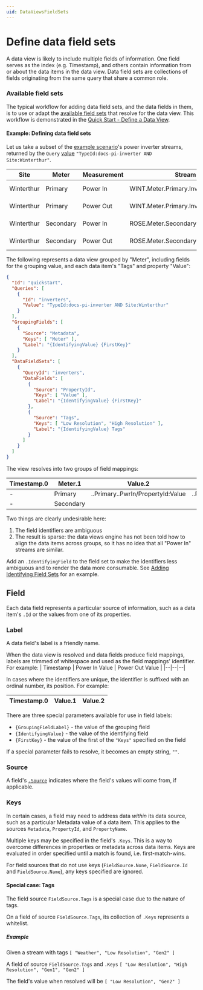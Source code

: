 ```yaml
---
uid: DataViewsFieldSets
---
```


# Define data field sets

A data view is likely to include multiple fields of information. One field serves as the index (e.g. Timestamp), and others contain information from or about the data items in the data view. Data field sets are collections of fields originating from the same query that share a common role.

### Available field sets
The typical workflow for adding data field sets, and the data fields in them, is to use or adapt the [available field sets](xref:DataViewsAvailableFieldSets) that resolve for the data view. This workflow is demonstrated in the [Quick Start - Define a Data View](xref:DataViewsQuickStartDefine).

#### Example: Defining data field sets
Let us take a subset of the [example scenario](xref:DataViewsExampleScenario)'s power inverter streams, returned by the `Query` [value](xref:sdsSearching) `"TypeId:docs-pi-inverter AND Site:Winterthur"`. 

| Site | Meter | Measurement | Stream Id | Tags |
|--|--|--|--|--|
| Winterthur | Primary | Power In | WINT.Meter.Primary.Inverter.0.PwrIn | Low Resolution |
| Winterthur | Primary | Power Out | WINT.Meter.Primary.Inverter.0.PwrOut | Low Resolution |
| Winterthur | Secondary | Power In | ROSE.Meter.Secondary.Inverter.0.PwrIn | Low Resolution |
| Winterthur | Secondary | Power Out | ROSE.Meter.Secondary.Inverter.0.PwrOut | Low Resolution |

The following represents a data view grouped by "Meter", including fields for the grouping value, and each data item's "Tags" and property "Value":

```json
{
  "Id": "quickstart",
  "Queries": [
    {
      "Id": "inverters",
      "Value": "TypeId:docs-pi-inverter AND Site:Winterthur"
    }
  ],
  "GroupingFields": [
    {
      "Source": "Metadata",
      "Keys": [ "Meter" ],
      "Label": "{IdentifyingValue} {FirstKey}"
    }
  ],
  "DataFieldSets": [
    {
      "QueryId": "inverters",
      "DataFields": [
        {
          "Source": "PropertyId",
          "Keys": [ "Value" ],
          "Label": "{IdentifyingValue} {FirstKey}"
        },
        {
          "Source": "Tags",
          "Keys": [ "Low Resolution", "High Resolution" ],
          "Label": "{IdentifyingValue} Tags"
        }
      ]
    }
  ]
}
```

The view resolves into two groups of field mappings:

| Timestamp.0 | Meter.1 | Value.2 | Tags.3 | Value.4 | Tags.5 | Value.6 | Tags.7 | Value.8 | Tags.9 |
|--|--|--|--|--|--|--|--|--|--|
| - | Primary | ..Primary..PwrIn/PropertyId:Value | ..Primary..PwrIn/Tags |  ..Primary..PwrOut/PropertyId:Value | ..Primary..PwrOut/Tags  | | | | |
| - | Secondary |  |  |  |  | ..Secondary..PwrIn/PropertyId:Value | ..Secondary..PwrIn/Tags |  ..Secondary..PwrOut/PropertyId:Value | ..Secondary..PwrOut/Tags  |

Two things are clearly undesirable here:
1. The field identifiers are ambiguous
2. The result is sparse: the data views engine has not been told how to align the data items across groups, so it has no idea that all "Power In" streams are similar.

Add an `.IdentifyingField` to the field set to make the identifiers less ambiguous and to render the data more consumable. See [Adding Identifying Field Sets](xref:IdentifyingFieldSets) for an example.

## Field
Each data field represents a particular source of information, such as a data item's `.Id` or the values from one of its properties.

### Label
A data field's label is a friendly name. 

When the data view is resolved and data fields produce field mappings, labels are trimmed of whitespace and used as the field mappings' identifier. For example:
| Timestamp | Power In Value | Power Out Value |
|--|--|--|

In cases where the identifiers are unique, the identifier is suffixed with an ordinal number, its position. For example:

| Timestamp.0 | Value.1 | Value.2 |
|--|--|--|

There are three special parameters available for use in field labels:
- `{GroupingFieldLabel}` - the value of the grouping field
- `{IdentifyingValue}` - the value of the identifying field
- `{FirstKey}` - the value of the first of the `"Keys"` specified on the field

If a special parameter fails to resolve, it becomes an empty string, `""`.

### Source
A field's [`.Source`](xref:DataView#fieldsource-enumeration) indicates where the field's values will come from, if applicable.

### Keys
In certain cases, a field may need to address data _within_ its data source, such as a particular Metadata value of a data item. This applies to the sources `Metadata`, `PropertyId`, and `PropertyName`.

Multiple keys may be specified in the field's `.Keys`. This is a way to overcome differences in properties or metadata across data items. Keys are evaluated in order specified until a match is found, i.e. first-match-wins.

For field sources that do not use keys (`FieldSource.None`, `FieldSource.Id` and `FieldSource.Name`), any keys specified are ignored.

#### Special case: Tags
The field source `FieldSource.Tags` is a special case due to the nature of tags.

On a field of source `FieldSource.Tags`, its collection of `.Keys` represents a whitelist.

##### Example
Given a stream with tags `[ "Weather", "Low Resolution", "Gen2" ]`  

A field of source `FieldSource.Tags` and `.Keys` `[ "Low Resolution", "High Resolution", "Gen1", "Gen2" ]`

The field's value when resolved will be `[ "Low Resolution", "Gen2" ]`

